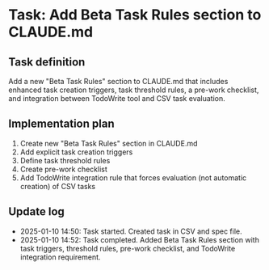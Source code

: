 # Task: Add Beta Task Rules section to CLAUDE.md

## Task definition
Add a new "Beta Task Rules" section to CLAUDE.md that includes enhanced task creation triggers, task threshold rules, a pre-work checklist, and integration between TodoWrite tool and CSV task evaluation.

## Implementation plan
1. Create new "Beta Task Rules" section in CLAUDE.md
2. Add explicit task creation triggers
3. Define task threshold rules
4. Create pre-work checklist
5. Add TodoWrite integration rule that forces evaluation (not automatic creation) of CSV tasks

## Update log
- 2025-01-10 14:50: Task started. Created task in CSV and spec file.
- 2025-01-10 14:52: Task completed. Added Beta Task Rules section with task triggers, threshold rules, pre-work checklist, and TodoWrite integration requirement.